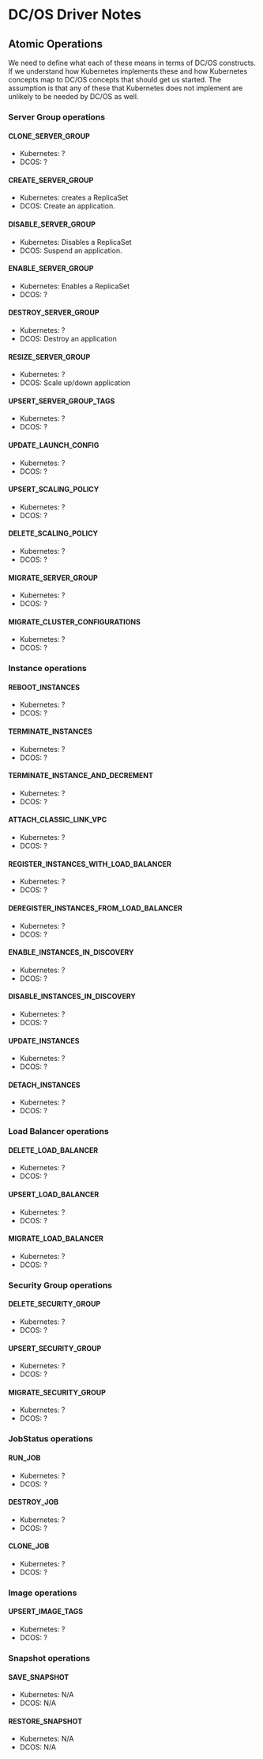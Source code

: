 # DC/OS Driver  Notes


## Atomic Operations

We need to define what each of these means in terms of DC/OS constructs.  
If we understand how Kubernetes implements these and how Kubernetes concepts map to
DC/OS concepts that should get us started.  The assumption is that any of these that Kubernetes
does not implement are unlikely to be needed by DC/OS as well.


### Server Group operations

#### CLONE_SERVER_GROUP
* Kubernetes: ?
* DCOS: ?

#### CREATE_SERVER_GROUP
* Kubernetes: creates a ReplicaSet
* DCOS: Create an application.

#### DISABLE_SERVER_GROUP
* Kubernetes: Disables a ReplicaSet
* DCOS: Suspend an application.

#### ENABLE_SERVER_GROUP
* Kubernetes: Enables a ReplicaSet
* DCOS: ?

#### DESTROY_SERVER_GROUP
* Kubernetes: ?
* DCOS: Destroy an application

#### RESIZE_SERVER_GROUP
* Kubernetes: ?
* DCOS: Scale up/down application

#### UPSERT_SERVER_GROUP_TAGS
* Kubernetes: ?
* DCOS: ?

#### UPDATE_LAUNCH_CONFIG
* Kubernetes: ?
* DCOS: ?

#### UPSERT_SCALING_POLICY
* Kubernetes: ?
* DCOS: ?

#### DELETE_SCALING_POLICY
* Kubernetes: ?
* DCOS: ?

#### MIGRATE_SERVER_GROUP
* Kubernetes: ?
* DCOS: ?

#### MIGRATE_CLUSTER_CONFIGURATIONS
* Kubernetes: ?
* DCOS: ?


### Instance operations

#### REBOOT_INSTANCES
* Kubernetes: ?
* DCOS: ?

#### TERMINATE_INSTANCES
* Kubernetes: ?
* DCOS: ?

#### TERMINATE_INSTANCE_AND_DECREMENT
* Kubernetes: ?
* DCOS: ?

#### ATTACH_CLASSIC_LINK_VPC
* Kubernetes: ?
* DCOS: ?

#### REGISTER_INSTANCES_WITH_LOAD_BALANCER
* Kubernetes: ?
* DCOS: ?

#### DEREGISTER_INSTANCES_FROM_LOAD_BALANCER
* Kubernetes: ?
* DCOS: ?

#### ENABLE_INSTANCES_IN_DISCOVERY
* Kubernetes: ?
* DCOS: ?

#### DISABLE_INSTANCES_IN_DISCOVERY
* Kubernetes: ?
* DCOS: ?

#### UPDATE_INSTANCES
* Kubernetes: ?
* DCOS: ?

#### DETACH_INSTANCES
* Kubernetes: ?
* DCOS: ?


### Load Balancer operations

#### DELETE_LOAD_BALANCER
* Kubernetes: ?
* DCOS: ?

#### UPSERT_LOAD_BALANCER
* Kubernetes: ?
* DCOS: ?

#### MIGRATE_LOAD_BALANCER
* Kubernetes: ?
* DCOS: ?


### Security Group operations

#### DELETE_SECURITY_GROUP
* Kubernetes: ?
* DCOS: ?

#### UPSERT_SECURITY_GROUP
* Kubernetes: ?
* DCOS: ?

#### MIGRATE_SECURITY_GROUP
* Kubernetes: ?
* DCOS: ?


### JobStatus operations

#### RUN_JOB
* Kubernetes: ?
* DCOS: ?

#### DESTROY_JOB
* Kubernetes: ?
* DCOS: ?

#### CLONE_JOB
* Kubernetes: ?
* DCOS: ?


### Image operations

#### UPSERT_IMAGE_TAGS
* Kubernetes: ?
* DCOS: ?


### Snapshot operations

#### SAVE_SNAPSHOT
* Kubernetes: N/A
* DCOS: N/A

#### RESTORE_SNAPSHOT
* Kubernetes: N/A
* DCOS: N/A

